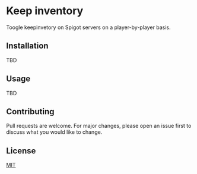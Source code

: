 # Keep inventory
Toogle keepinvetory on Spigot servers on a player-by-player basis.

## Installation
TBD

## Usage
TBD

## Contributing
Pull requests are welcome. For major changes, please open an issue first to discuss what you would like to change.

## License
[MIT](LICENSE.md)
